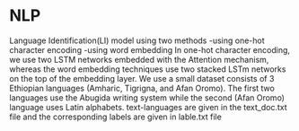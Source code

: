 # NLP
Language Identification(LI) model  using  two methods
 -using one-hot character encoding 
 -using word embedding
 In one-hot character encoding, we use two LSTM networks embedded with the Attention mechanism, whereas the word embedding techniques use two stacked LSTm networks on the top of the embedding layer.
 We use a small dataset consists of 3 Ethiopian languages (Amharic, Tigrigna, and Afan Oromo). The first two languages use the Abugida writing system while the second (Afan Oromo) language uses Latin alphabets.
  text-languages are given in the text_doc.txt file and the corresponding labels are given in lable.txt file
